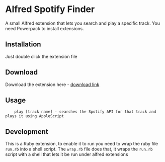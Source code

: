# Alfred Spotify Finder

A small Alfred extension that lets you search and play a specific track. You need Powerpack to install extensions.

## Installation

Just double click the extension file

## Download

Download the extension here - [download link](https://github.com/yonbergman/alfred_spotify_finder/raw/master/Spotify%20Finder.alfredextension)

## Usage

        play [track name] - searches the Spotify API for that track and plays it using AppleScript


## Development

This is a Ruby extension, to enable it to run you need to wrap the ruby file `run.rb` into a shell script.
The `wrap.rb` file does that, it wraps the `run.rb` script with a shell that lets it be run under alfred extensions
